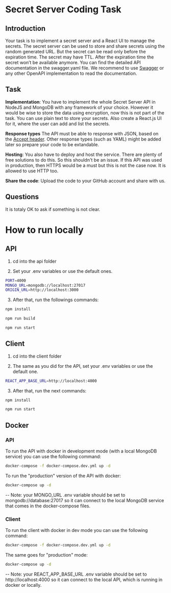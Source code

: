 # Secret Server Coding Task

## Introduction

Your task is to implement a secret server and a React UI to manage the secrets. The secret server can be used to store and share secrets
using the random generated URL. But the secret can be read only before the expiration time. The secret may have TTL. After the expiration time the secret
won’t be available anymore. You can find the detailed API documentation in the swagger.yaml file.
We recommend to use [Swagger](https://editor.swagger.io/) or any other OpenAPI implementation to
read the documentation.

## Task

**Implementation**: You have to implement the whole Secret Server API in NodeJS and MongoDB with any framework of your choice. However it would be wise to store the data using encryption, now this is not part of the task. You can use plain text to store your secrets.
Also create a React.js UI for it, where the user can add and list the secrets.

**Response types**
The API must be able to response with JSON, based on the [Accept header](https://developer.mozilla.org/en-US/docs/Web/HTTP/Headers/Accept). Other response types (such as YAML) might be added later so prepare your code to be extandable.

**Hosting**: You also have to deploy and host the service. There are plenty of free solutions to do this. So this shouldn't
be an issue. If this API was used in production, then HTTPS would be a must but this is not the case now. It is allowed to use HTTP too.

**Share the code**: Upload the code to your GitHub account and share with us.

## Questions

It is totaly OK to ask if something is not clear.

# How to run locally

## API

1. cd into the api folder

2. Set your .env variables or use the default ones.

```bash
PORT=4000
MONGO_URL=mongodb://localhost:27017
ORIGIN_URL=http://localhost:3000
```

3. After that, run the followings commands:

```bash
npm install

npm run build

npm run start
```

## Client

1. cd into the client folder

2. The same as you did for the API, set your .env variables or use the default one.

```bash
REACT_APP_BASE_URL=http://localhost:4000
```

3. After that, run the next commands:

```bash
npm install

npm run start
```

## Docker

### API

To run the API with docker in development mode (with a local MongoDB service) you can use the following command:

```bash
docker-compose -f docker-compose.dev.yml up -d
```

To run the "production" version of the API with docker:

```bash
docker-compose up -d
```

-- Note: your MONGO_URL .env variable should be set to mongodb://database:27017 so it can connect to the local MongoDB service that comes in the docker-compose files.

### Client

To run the client with docker in dev mode you can use the following command:

```bash
docker-compose -f docker-compose.dev.yml up -d
```

The same goes for "production" mode:

```bash
docker-compose up -d
```

-- Note: your REACT_APP_BASE_URL .env variable should be set to http://localhost:4000 so it can connect to the local API, which is running in docker or locally.
